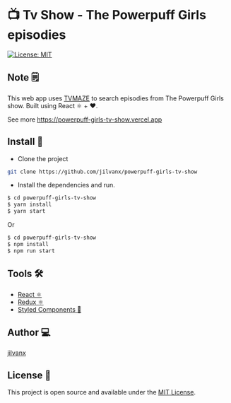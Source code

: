 # 📺 Tv Show - The Powerpuff Girls episodies

[![License: MIT](https://img.shields.io/badge/License-MIT-blue.svg)](https://opensource.org/licenses/MIT)

## Note 🗒️

This web app uses [TVMAZE](https://www.tvmaze.com/api) to search episodies from The Powerpuff Girls show. Built using React ⚛️ + ❤️.

See more https://powerpuff-girls-tv-show.vercel.app

## Install 🚀

- Clone the project

```sh
git clone https://github.com/jilvanx/powerpuff-girls-tv-show
```

- Install the dependencies and run.

```sh
$ cd powerpuff-girls-tv-show
$ yarn install
$ yarn start
```

Or

```sh
$ cd powerpuff-girls-tv-show
$ npm install
$ npm run start
```

## Tools 🛠️

- [React ⚛️](https://reactjs.org)
- [Redux ⚛️](https://redux.js.org)
- [Styled Components 💅](https://styled-components.com/)

## Author 💻

[jilvanx](https://jilvanx.github.io)

## License 📝

This project is open source and available under the [MIT License](LICENSE).
